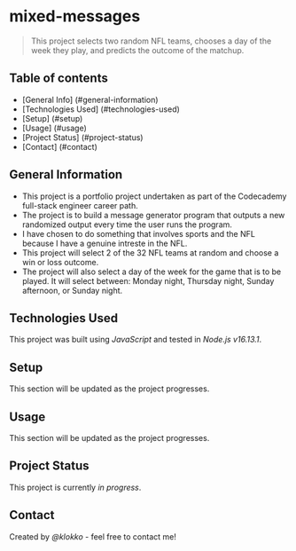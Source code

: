# mixed-messages
> This project selects two random NFL teams, chooses a day of the week they play, and predicts the outcome of the matchup.

## Table of contents
- [General Info] (#general-information)
- [Technologies Used] (#technologies-used)
- [Setup] (#setup)
- [Usage] (#usage)
- [Project Status] (#project-status)
- [Contact] (#contact)

## General Information
- This project is a portfolio project undertaken as part of the Codecademy full-stack engineer career path. 
- The project is to build a message generator program that outputs a new randomized output every time the user runs the program.
- I have chosen to do something that involves sports and the NFL because I have a genuine intreste in the NFL.
- This project will select 2 of the 32 NFL teams at random and choose a win or loss outcome.
- The project will also select a day of the week for the game that is to be played. It will select between: Monday night, Thursday night, Sunday afternoon, or Sunday night.

## Technologies Used
This project was built using *JavaScript* and tested in *Node.js v16.13.1*.

## Setup
This section will be updated as the project progresses.

## Usage
This section will be updated as the project progresses.

## Project Status
This project is currently *in progress*.

## Contact
Created by *@klokko* - feel free to contact me!